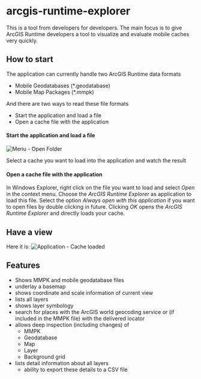 # arcgis-runtime-explorer
This is a tool from developers for developers. The main focus is to give ArcGIS Runtime developers a tool to visualize and evaluate mobile caches very quickly.

## How to start
The application can currently handle two ArcGIS Runtime data formats
* Mobile Geodatabases (*.geodatabase)
* Mobile Map Packages (*.mmpk)

And there are two ways to read these file formats
* Start the application and load a file
* Open a cache file with the application

#### Start the application and load a file
![Menu - Open Folder](https://github.com/EsriDE/arcgis-runtime-explorer/master/docs/mainmenu_openfile.png)

Select a cache you want to load into the application and watch the result

#### Open a cache file with the application

In Windows Explorer, right click on the file you want to load and select _Open_ in the context menu.
Choose the _ArcGIS Runtime Explorer_ as application to load this file. 
Select the option _Always open with this application_ if you want to open files by double clicking in future.
Clicking _OK_ opens the _ArcGIS Runtime Explorer_ and directly loads your cache.

## Have a view
Here it is:
![Application - Cache loaded](https://github.com/EsriDE/arcgis-runtime-explorer/master/docs/app_mmpk_loaded.png)

## Features
* Shows MMPK and mobile geodatabase files
* underlay a basemap
* shows coordinate and scale information of current view
* lists all layers
* shows layer symbology
* search for places with the ArcGIS world geocoding service or (if included in the MMPK file) with the delivered locator
* allows deep inspection (including changes) of 
  * MMPK
  * Geodatabase
  * Map
  * Layer
  * Background grid
* lists detail information about all layers
  * ability to export these details to a CSV file

